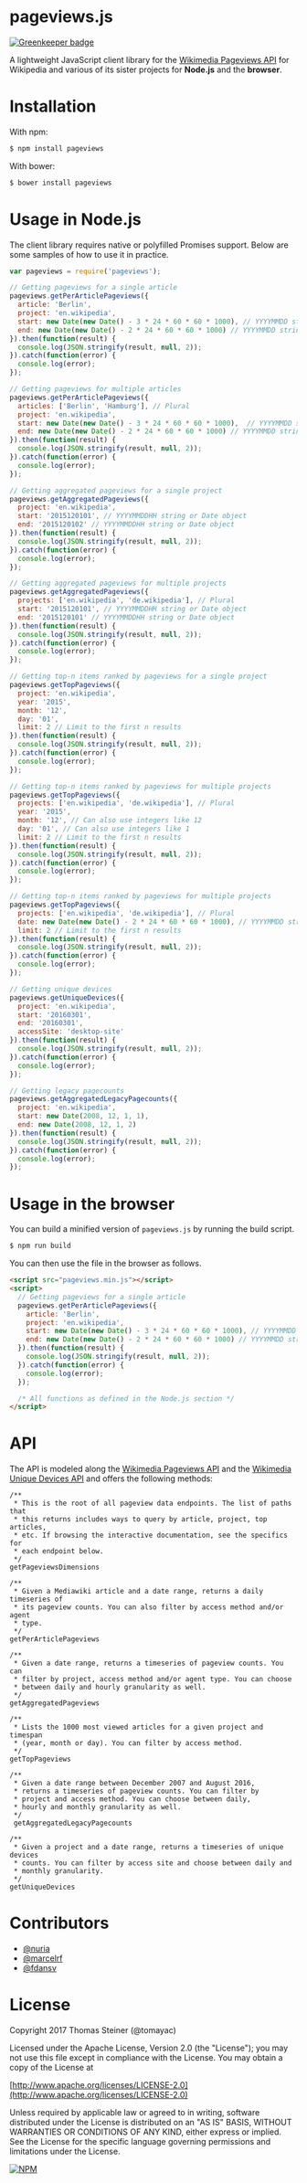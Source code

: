 # pageviews.js

[![Greenkeeper badge](https://badges.greenkeeper.io/tomayac/pageviews.js.svg)](https://greenkeeper.io/)

A lightweight JavaScript client library for the [Wikimedia Pageviews API](https://wikimedia.org/api/rest_v1/?doc#!/Pageviews_data) for Wikipedia and various of its sister projects for **Node.js** and the **browser**.

# Installation

With npm:

```bash
$ npm install pageviews
```

With bower:

```bash
$ bower install pageviews
```

# Usage in Node.js

The client library requires native or polyfilled Promises support.
Below are some samples of how to use it in practice.

```javascript
var pageviews = require('pageviews');

// Getting pageviews for a single article
pageviews.getPerArticlePageviews({
  article: 'Berlin',
  project: 'en.wikipedia',
  start: new Date(new Date() - 3 * 24 * 60 * 60 * 1000), // YYYYMMDD string or Date object
  end: new Date(new Date() - 2 * 24 * 60 * 60 * 1000) // YYYYMMDD string or Date object
}).then(function(result) {
  console.log(JSON.stringify(result, null, 2));
}).catch(function(error) {
  console.log(error);
});

// Getting pageviews for multiple articles
pageviews.getPerArticlePageviews({
  articles: ['Berlin', 'Hamburg'], // Plural
  project: 'en.wikipedia',
  start: new Date(new Date() - 3 * 24 * 60 * 60 * 1000),  // YYYYMMDD string or Date object
  end: new Date(new Date() - 2 * 24 * 60 * 60 * 1000) // YYYYMMDD string or Date object
}).then(function(result) {
  console.log(JSON.stringify(result, null, 2));
}).catch(function(error) {
  console.log(error);
});

// Getting aggregated pageviews for a single project
pageviews.getAggregatedPageviews({
  project: 'en.wikipedia',
  start: '2015120101', // YYYYMMDDHH string or Date object
  end: '2015120102' // YYYYMMDDHH string or Date object
}).then(function(result) {
  console.log(JSON.stringify(result, null, 2));
}).catch(function(error) {
  console.log(error);
});

// Getting aggregated pageviews for multiple projects
pageviews.getAggregatedPageviews({
  projects: ['en.wikipedia', 'de.wikipedia'], // Plural
  start: '2015120101', // YYYYMMDDHH string or Date object
  end: '2015120101' // YYYYMMDDHH string or Date object
}).then(function(result) {
  console.log(JSON.stringify(result, null, 2));
}).catch(function(error) {
  console.log(error);
});

// Getting top-n items ranked by pageviews for a single project
pageviews.getTopPageviews({
  project: 'en.wikipedia',
  year: '2015',
  month: '12',
  day: '01',
  limit: 2 // Limit to the first n results
}).then(function(result) {
  console.log(JSON.stringify(result, null, 2));
}).catch(function(error) {
  console.log(error);
});

// Getting top-n items ranked by pageviews for multiple projects
pageviews.getTopPageviews({
  projects: ['en.wikipedia', 'de.wikipedia'], // Plural
  year: '2015',
  month: '12', // Can also use integers like 12
  day: '01', // Can also use integers like 1
  limit: 2 // Limit to the first n results
}).then(function(result) {
  console.log(JSON.stringify(result, null, 2));
}).catch(function(error) {
  console.log(error);
});

// Getting top-n items ranked by pageviews for multiple projects
pageviews.getTopPageviews({
  projects: ['en.wikipedia', 'de.wikipedia'], // Plural
  date: new Date(new Date() - 2 * 24 * 60 * 60 * 1000), // YYYYMMDD string or Date object
  limit: 2 // Limit to the first n results
}).then(function(result) {
  console.log(JSON.stringify(result, null, 2));
}).catch(function(error) {
  console.log(error);
});

// Getting unique devices
pageviews.getUniqueDevices({
  project: 'en.wikipedia',
  start: '20160301',
  end: '20160301',
  accessSite: 'desktop-site'
}).then(function(result) {
  console.log(JSON.stringify(result, null, 2));
}).catch(function(error) {
  console.log(error);
});

// Getting legacy pagecounts
pageviews.getAggregatedLegacyPagecounts({
  project: 'en.wikipedia',
  start: new Date(2008, 12, 1, 1),
  end: new Date(2008, 12, 1, 2)
}).then(function(result) {
  console.log(JSON.stringify(result, null, 2));
}).catch(function(error) {
  console.log(error);
});
```

# Usage in the browser

You can build a minified version of ```pageviews.js``` by running the build script.

```bash
$ npm run build
```

You can then use the file in the browser as follows.

```html
<script src="pageviews.min.js"></script>
<script>
  // Getting pageviews for a single article
  pageviews.getPerArticlePageviews({
    article: 'Berlin',
    project: 'en.wikipedia',
    start: new Date(new Date() - 3 * 24 * 60 * 60 * 1000), // YYYYMMDD string or Date object
    end: new Date(new Date() - 2 * 24 * 60 * 60 * 1000) // YYYYMMDD string or Date object
  }).then(function(result) {
    console.log(JSON.stringify(result, null, 2));
  }).catch(function(error) {
    console.log(error);
  });

  /* All functions as defined in the Node.js section */
</script>
```

# API

The API is modeled along the [Wikimedia Pageviews API](https://wikimedia.org/api/rest_v1/?doc#!/Pageviews_data) and the [Wikimedia Unique Devices API](https://wikimedia.org/api/rest_v1/?doc#!/Unique_devices_data)
and offers the following methods:
```
/**
 * This is the root of all pageview data endpoints. The list of paths that
 * this returns includes ways to query by article, project, top articles,
 * etc. If browsing the interactive documentation, see the specifics for
 * each endpoint below.
 */
getPageviewsDimensions

/**
 * Given a Mediawiki article and a date range, returns a daily timeseries of
 * its pageview counts. You can also filter by access method and/or agent
 * type.
 */
getPerArticlePageviews

/**
 * Given a date range, returns a timeseries of pageview counts. You can
 * filter by project, access method and/or agent type. You can choose
 * between daily and hourly granularity as well.
 */
getAggregatedPageviews

/**
 * Lists the 1000 most viewed articles for a given project and timespan
 * (year, month or day). You can filter by access method.
 */
getTopPageviews

/**
 * Given a date range between December 2007 and August 2016,
 * returns a timeseries of pageview counts. You can filter by
 * project and access method. You can choose between daily,
 * hourly and monthly granularity as well.
 */
 getAggregatedLegacyPagecounts

/**
 * Given a project and a date range, returns a timeseries of unique devices
 * counts. You can filter by access site and choose between daily and
 * monthly granularity.
 */
getUniqueDevices
```

# Contributors
- [@nuria](https://github.com/nuria)
- [@marcelrf](https://github.com/marcelrf)
- [@fdansv](https://github.com/fdansv)

# License
Copyright 2017 Thomas Steiner (@tomayac)

Licensed under the Apache License, Version 2.0 (the "License");
you may not use this file except in compliance with the License.
You may obtain a copy of the License at

[http://www.apache.org/licenses/LICENSE-2.0](http://www.apache.org/licenses/LICENSE-2.0)

Unless required by applicable law or agreed to in writing, software
distributed under the License is distributed on an "AS IS" BASIS,
WITHOUT WARRANTIES OR CONDITIONS OF ANY KIND, either express or implied.
See the License for the specific language governing permissions and
limitations under the License.

[![NPM](https://nodei.co/npm/pageviews.png?downloads=true)](https://nodei.co/npm/pageviews/)

